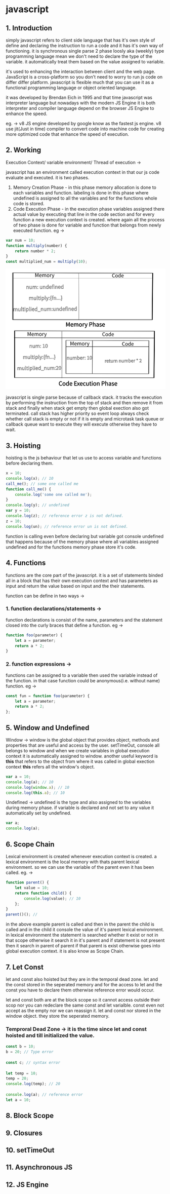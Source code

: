 # javascript

## 1. Introduction

simply javascript refers to client side language that has it's own style of define and declaring the instruction to run a code and it has it's own way of functioning. it is synchronous single parse 2 phase loosly aka (weekly) type programming language mean we don't need to declare the type of the variable. it automatically treat them based on the value assigned to variable.

it's used to enhancing the interaction between client and the web page. JavaScript is a cross-platform so you don't need to worry to run js code on differ differ platform. javascript is flexible much that you can use it as a functional programming language or object oriented language.

it was developed by Brendan Eich in 1995 and that time javascript was interpreter language but nowadays with the modern JS Engine it is both interpreter and compiler language depend on the browser JS Engine to enhance the speed.

eg. -> v8 JS engine developed by google know as the fastest js engine. v8 use jit(Just in time) compiler to convert code into machine code for creating more optimized code that enhance the speed of execution.

## 2. Working

Execution Context/ variable environment/ Thread of execution ->

javascript has an environment called execution context in that our js code evaluate and executed. it is two phases.

1. Memory Creation Phase - in this phase memory allocation is done to each variables and function. labeling is done in this phase where undefined is assigned to all the variables and for the functions whole code is stored.
2. Code Execution Phase - in the execution phase variables assigned there actual value by executing that line in the code section and for every function a new execution context is created. where again all the process of two phase is done for variable and function that belongs from newly executed function. eg ->

```js
var num = 10;
function multiply(number) {
	return number * 2;
}
const multiplied_num = multiply(10);
```

![Execution Context Example](execution_context.png)

javascript is single parse because of callback stack. it tracks the execution by performing the instruction from the top of stack and then remove it from stack and finally when stack get empty then global exection also got terminated. call stack has higher priority so event loop always check whether call stack is empty or not if it is empty and microtask task queue or callback queue want to execute they will execute otherwise they have to wait.

## 3. Hoisting

hoisting is the js behaviour that let us use to access variable and functions before declaring them.

```javascript
x = 10;
console.log(x); // 10
call_me(); // some one called me
function call_me() { 
	console.log('some one called me');
}
console.log(y); // undefined
var y = 10;
console.log(z); // reference error z is not defined.
z = 10;
console.log(un); // reference error un is not defined.
```

function is calling even before declaring but variable got console undefined that happens because of the memory phase where all variables assigned undefined and for the functions memory phase store it's code.

## 4. Functions

functions are the core part of the javascript. it is a set of statements binded all in a block that has their own execution context and has parameters as input and return the value based on input and the their statements.

function can be define in two ways ->

### 1. function declarations/statements ->

function declarations is consist of the name, parameters and the statement closed into the curly braces that define a function. eg ->

```javascript
function foo(parameter) {
	let a = parameter;
	return a * 2;
}
```

### 2. function expressions ->

functions can be assigned to a variable then used the variable instead of the function. in that case function could be anonymous(i.e. without name) function. eg ->

```javascript
const fun = function foo(parameter) {
	let a = parameter;
	return a * 2;
};
```

## 5. Window and Undefined

Window -> window is the global object that provides object, methods and properties that are useful and access by the user. setTimeOut, console all belongs to window and when we create variables in global execution context it is automatically assigned to window. another useful keyword is **this** that refers to the object from where it was called in global exection context **this** refers all the window's object.

```javascript
var a = 10;
console.log(a); // 10
console.log(window.a); // 10
console.log(this.a); // 10
```

Undefined -> undefined is the type and also assigned to the variables during memory phase. if variable is declared and not set to any value it automatically set by undefined.

```javascript
var a;
console.log(a);
```

## 6. Scope Chain

Lexical environment is created whenever execution context is created. a lexical environment is the local memory with thats parent lexical environment. so we can use the variable of the parent even it has been called. eg. ->

```javascript
function parent() {
	let value = 10;
	return function child() {
		console.log(value); // 10
	};
}
parent()(); //
```

in the above example parent is called and then in the parent the child is called and in the child it console the value of it's parent lexical environment. in lexical environment the statement is searched whether it exist or not in that scope otherwise it search it in it's parent and if statement is not present then it search in parent of parent if that parent is exist otherwise goes into global execution context. it is also know as Scope Chain.

## 7. Let Const

let and const also hoisted but they are in the temporal dead zone. let and the const stored in the seperated memory and for the access to let and the const you have to declare them otherwise reference error would occur.

let and const both are at the block scope so it cannot access outside their scop nor you can redeclare the same const and let varialble. const even not accept as the empty nor we can reassign it. let and const nor stored in the window object. they store the seperated memory.

### Temproral Dead Zone -> it is the time since let and const hoisted and till initialized the value.

```javascript
const b = 10;
b = 20; // Type error

const c; // syntax error

let temp = 10;
temp = 20;
console.log(temp); // 20

console.log(a); // reference error
let a = 10;
```

## 8. Block Scope

## 9. Closures

## 10. setTimeOut

## 11. Asynchronous JS

## 12. JS Engine
